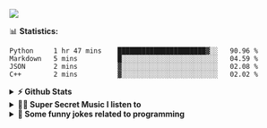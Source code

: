 ![](https://visitor-badge.glitch.me/badge?page_id=gpk2000)

📊 **Statistics:**
<!--START_SECTION:waka-->
```text
Python     1 hr 47 mins    ██████████████████████▓░░   90.96 % 
Markdown   5 mins          █░░░░░░░░░░░░░░░░░░░░░░░░   04.59 % 
JSON       2 mins          ▓░░░░░░░░░░░░░░░░░░░░░░░░   02.08 % 
C++        2 mins          ▓░░░░░░░░░░░░░░░░░░░░░░░░   02.02 % 
```
<!--END_SECTION:waka-->

<details>	
  <summary><b>⚡ Github Stats</b></summary>

<img height="180em" src="https://github-readme-stats.vercel.app/api?username=gpk2000&show_icons=true&&theme=radical&hide_border=true" />
<img height="180em" src="https://github-readme-stats.vercel.app/api/top-langs/?username=gpk2000&exclude_repo=KNN-Image-Classification&show_icons=true&hide_border=true&layout=compact&langs_count=8&theme=radical"/>
</details>

<details>
  <summary><b>🕵️‍♂️ Super Secret Music I listen to</b></summary>
  <img height="150em" src="https://spotify-github-profile.vercel.app/api/view.svg?uid=slzb129m72yeufhkw43ieulup&cover_image=false&theme=default" />
</details>

<details>
  <summary><b>🙂 Some funny jokes related to programming</b></summary>
  <img src="https://readme-jokes.vercel.app/api" alt="Jokes Card"/>
</details>

